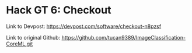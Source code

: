 # Hack GT 6: Checkout

Link to Devpost: https://devpost.com/software/checkout-n8pzsf

Link to  original Github: https://github.com/tucan9389/ImageClassification-CoreML.git
